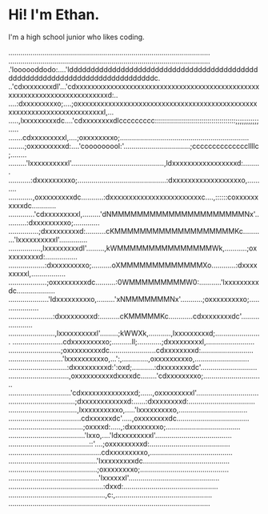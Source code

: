 # Hi! I'm Ethan.
I'm a high school junior who likes coding.

....................................................................................................
....................................................................................................
.'loooooddodo:....'lddddddddddddddddddddddddddddddddddddddddddddddddddddddddddddddddddddddddddddddc.
..'cdxxxxxxxxdl'...'cdxxxxxxxxxxxxxxxxxxxxxxxxxxxxxxxxxxxxxxxxxxxxxxxxxxxxxxxxxxxxxxxxxxxxxxxxxxd:..
....:dxxxxxxxxxo;....;oxxxxxxxxxxxxxxxxxxxxxxxxxxxxxxxxxxxxxxxxxxxxxxxxxxxxxxxxxxxxxxxxxxxxxxxxl,...
.....,lxxxxxxxxxdc....'cdxxxxxxxxdlccccccccc::::::::::::::::::::::::::::::::::::::::;;;;;;;;;;;.....
.......cdxxxxxxxxxl,....;oxxxxxxxxo;................................................................
........;oxxxxxxxxxd:....'cooooooool:'.................................;ccccccccccccccllllc;........
.........'lxxxxxxxxxxl'..............................................,ldxxxxxxxxxxxxxxxxxd:.........
...........:dxxxxxxxxxo;............................................:dxxxxxxxxxxxxxxxxxxo,..........
............,oxxxxxxxxxdc...........:dxxxxxxxxxxxxxxxxxxxxxxxxc....,::::::coxxxxxxxxxxdc............
.............'cdxxxxxxxxxl,.........'dNMMMMMMMMMMMMMMMMMMMMMNx'...........:dxxxxxxxxxo;.............
...............;dxxxxxxxxxd:..........cKMMMMMMMMMMMMMMMMMMMKc...........'lxxxxxxxxxxl'..............
................,lxxxxxxxxxdl'.........,kWMMMMMMMMMMMMMMMWk,...........;oxxxxxxxxxd:................
..................:dxxxxxxxxxo;..........oXMMMMMMMMMMMMMXo............:dxxxxxxxxxl,.................
...................;oxxxxxxxxxdc..........:0WMMMMMMMMMW0:...........'lxxxxxxxxxdc...................
....................'ldxxxxxxxxxo,.........'xNMMMMMMMNx'...........;oxxxxxxxxxo;....................
......................:dxxxxxxxxxd:..........cKMMMMMKc............cdxxxxxxxxdc'.....................
.......................,lxxxxxxxxxxl'.........;kWWXk,...........,lxxxxxxxxxd;.......................
.........................cdxxxxxxxxxo;..........ll;............;dxxxxxxxxxl,........................
..........................;oxxxxxxxxxdc.......................cdxxxxxxxxd:..........................
...........................'lxxxxxxxxxxo,...':,.............,oxxxxxxxxxo,...........................
.............................:dxxxxxxxxxd:':oxd;...........:dxxxxxxxxdc'............................
..............................,oxxxxxxxxxxdxxxxdc........'cdxxxxxxxxo;..............................
...............................'cdxxxxxxxxxxxxxxd;......,oxxxxxxxxxl'...............................
.................................;dxxxxxxxxxxxxd:......:dxxxxxxxxd:.................................
..................................,lxxxxxxxxxxo,.....'lxxxxxxxxxo,..................................
....................................cdxxxxxxdc'.....,oxxxxxxxxdc....................................
.....................................;oxxxxd:.....,:dxxxxxxxxo;.....................................
......................................'lxxo,....'ldxxxxxxxxxl'......................................
........................................::'....;oxxxxxxxxxd:........................................
..............................................cdxxxxxxxxxo,.........................................
............................................'lxxxxxxxxxdc...........................................
............................................;oxxxxxxxxo;............................................
.............................................'lxxxxxxl'.............................................
...............................................:dxxd:...............................................
................................................,c:,................................................
....................................................................................................
